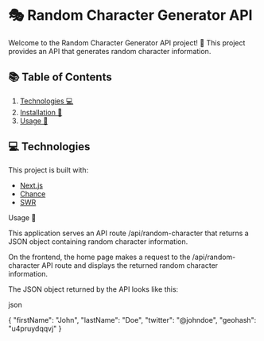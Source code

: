 # 🎭 Random Character Generator API 

Welcome to the Random Character Generator API project! 🎉 This project provides an API that generates random character information.

## 📚 Table of Contents 

1. [Technologies 💻](#technologies)
2. [Installation 🔧](#installation)
3. [Usage 🚀](#usage)

## 💻 Technologies 

This project is built with:

- [Next.js](https://nextjs.org/)
- [Chance](https://chancejs.com/)
- [SWR](https://swr.vercel.app/)

Usage 🚀

This application serves an API route /api/random-character that returns a JSON object containing random character information.

On the frontend, the home page makes a request to the /api/random-character API route and displays the returned random character information.

The JSON object returned by the API looks like this:

json

{
  "firstName": "John",
  "lastName": "Doe",
  "twitter": "@johndoe",
  "geohash": "u4pruydqqvj"
}
